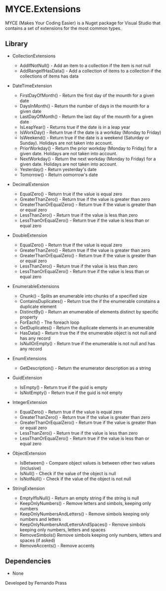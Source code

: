 # MYCE.Extensions
MYCE (Makes Your Coding Easier) is a Nuget package for Visual Studio that contains a set of extensions for the most common types.

## Library
- CollectionExtensions
    - AddIfNotNull() - Add an item to a collection if the item is not null
    - AddRangeIfHasData() - Add a collection of items to a collection if the collections of items has data

- DateTimeExtension
    - FirstDayOfMonth() - Return the first day of the mounth for a given date
    - DaysInMonth() - Return the number of days in the mounth for a given date
    - LastDayOfMonth() - Return the last day of the mounth for a given date
    - IsLeapYear() - Returns true if the date is in a leap year
    - IsWorkDay() - Return true if the date is a workday (Monday to Friday)
    - IsWeekend() - Return true if the date is a weekend (Saturday or Sunday). Holidays are not taken into account.
    - PriorWorkday() - Return the prior workday (Monday to Friday) for a given date. Holidays are not taken into account.
    - NextWorkday() - Return the next workday (Monday to Friday) for a given date. Holidays are not taken into account.
    - Yesterday() - Return yesterday's date
    - Tomorrow() - Return oomorrow's date

- DecimalExtension
    - EqualZero() - Return true if the value is equal zero
    - GreaterThanZero() - Return true if the value is greater than zero
    - GreaterThanOrEqualZero() - Return true if the value is greater than or equal zero
    - LessThanZero() - Return true if the value is less than zero
    - LessThanOrEqualZero() - Return true if the value is less than or equal zero

- DoubleExtension
    - EqualZero() - Return true if the value is equal zero
    - GreaterThanZero() - Return true if the value is greater than zero
    - GreaterThanOrEqualZero() - Return true if the value is greater than or equal zero
    - LessThanZero() - Return true if the value is less than zero
    - LessThanOrEqualZero() - Return true if the value is less than or equal zero

- EnumerableExtensions
    - Chunk() - Splits an enumerable into chunks of a specified size
    - ContainsDuplicates() - Return true the if the enumerable constains a duplicate element
    - DistinctBy() - Return an enumerable of elements distinct by specific property
    - ForEach<T>() - The foreach loop
    - GetDuplicates() - Return the duplicate elements in an enumerable
    - HasData() - Return true the if the enumerable object is not null and has any record
    - IsNullOrEmpty() - Return true if the enumerable is not null and has any record

- EnumExtensions
    - GetDescription() - Return the enumerator description as a string

- GuidExtension
    - IsEmpty() - Return true if the guid is empty
    - IsNotEmpty() - Return true if the guid is not empty

- IntegerExtension
    - EqualZero() - Return true if the value is equal zero
    - GreaterThanZero() - Return true if the value is greater than zero
    - GreaterThanOrEqualZero() - Return true if the value is greater than or equal zero
    - LessThanZero() - Return true if the value is less than zero
    - LessThanOrEqualZero() - Return true if the value is less than or equal zero

- ObjectExtension
    - IsBetween() -  Compare object values is between other two values (inclusive)
    - IsNull() -  Check if the value of the object is null
    - IsNotNull() -  Check if the value of the object is not null

- StringExtension
    - EmptyIfIsNull() - Return an empty string if the string is null
    - KeepOnlyNumbers() - Remove letters and simbols, keeping only numbers
    - KeepOnlyNumbersAndLetters() - Remove simbols keeping only numbers and letters  
    - KeepOnlyNumbersAndLettersAndSpaces() - Remove simbols keeping only numbers, letters and spaces 
    - RemoveSimbols() Remove simbols keeping only numbers, letters and spaces (if asked)
    - RemoveAccents() - Remove accents

## Dependencies
- None

Developed by Fernando Prass